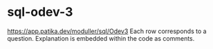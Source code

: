 # sql-odev-3
https://app.patika.dev/moduller/sql/Odev3
Each row corresponds to a question. Explanation is embedded within the code as comments.
